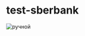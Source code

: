 # test-sberbank
![ручной](https://user-images.githubusercontent.com/44173572/73861027-88060900-484d-11ea-8991-2b19c05ba9e4.gif)
